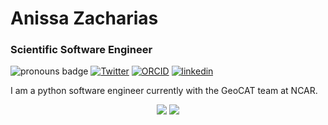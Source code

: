 # Anissa Zacharias


### Scientific Software Engineer

<!--
**anissa111/anissa111** is a ✨ _special_ ✨ repository because its `README.md` (this file) appears on your GitHub profile.

Here are some ideas to get you started:

- 🔭 I’m currently working on ...
- 🌱 I’m currently learning ...
- 👯 I’m looking to collaborate on ...
- 🤔 I’m looking for help with ...
- 💬 Ask me about ...
- 📫 How to reach me: ...
- 😄 Pronouns: ...
- ⚡ Fun fact: ...
-->

![pronouns badge](https://img.shields.io/badge/pronouns-she%2Fher-blueviolet)
[![Twitter](https://img.shields.io/badge/Twitter-1DA1F2?style=for-the-badge&logo=twitter&logoColor=white&style=flat-square)](https://twitter.com/AnissaZacharias)
[![ORCID](https://img.shields.io/static/v1?label=ORCID&message=0000-0002-2666-8493&color=green&style=flat-square&logo=orcid)](https://orcid.org/0000-0002-2666-8493)
[![linkedin](https://img.shields.io/static/v1?label=&message=LinkedIn&color=0077B5&style=flat-square&logo=linkedin)](https://www.linkedin.com/in/anissazacharias/)


I am a python software engineer currently with the GeoCAT team at NCAR.

<p align="center">
   <img src="https://github-readme-streak-stats.herokuapp.com/?user=anissa111&theme=material-palenight" />
   <img src="https://github-readme-stats.vercel.app/api?username=anissa111&theme=material-palenight&hide_rank=true" />
</p>
